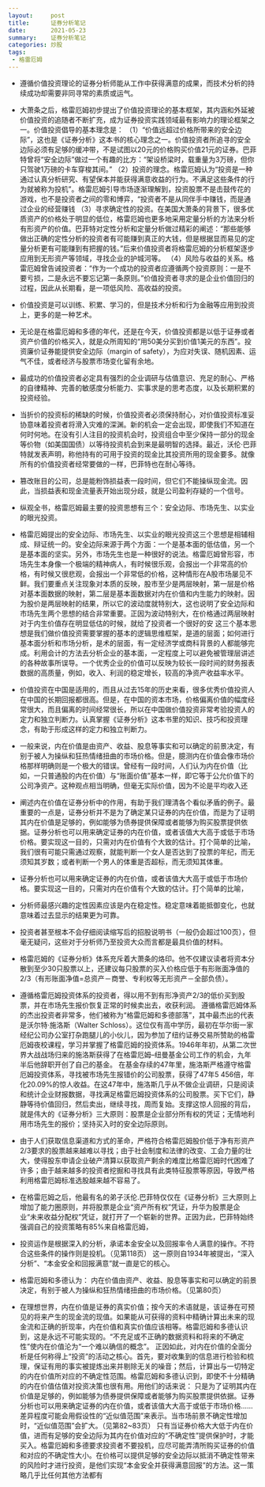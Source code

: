 ```yaml
---
layout:     post
title:      证券分析笔记
date:       2021-05-23
summary:    证券分析笔记
categories: 炒股
tags:
 - 格雷厄姆
---
```



- 遵循价值投资理论的证券分析师能从工作中获得满意的成果，而技术分析的持续成功却需要非同寻常的素质或运气。

- 大萧条之后，格雷厄姆初步提出了价值投资理论的基本框架，其内涵和外延被价值投资的追随者不断扩充，成为证券投资实践领域最有影响力的理论框架之一。价值投资倡导的基本理念是： （1）“价值远超过价格所带来的安全边际”，这也是《证券分析》这本书的核心理念之一。价值投资者所追寻的安全边际必须有足够的缓冲带，不是试图以20元的价格购买价值21元的证券。巴菲特曾将“安全边际”做过一个有趣的比方：“架设桥梁时，载重量为3万磅，但你只驾驶1万磅的卡车穿梭其间。” （2）投资的理念。格雷厄姆认为“投资是一种通过认真分析研究、有望保本并能获得满意收益的行为。不满足这些条件的行为就被称为投机”。格雷厄姆引导市场逐渐理解到，投资股票不是击鼓传花的游戏，也不是投资者之间的零和博弈，“投资者不是从同伴手中赚钱，而是通过企业的经营赚钱 （3）寻求确定性的投资。在美国大萧条的背景下，很多优质资产的价格处于明显的低位，格雷厄姆也更多地采用定量分析的方法来分析有形资产的价值。巴菲特对定性分析和定量分析做过精彩的阐述：“那些能够做出正确的定性分析的投资者有可能赚到真正的大钱，但是根据显而易见的定量分析更有可能赚到有把握的钱。”后来价值投资者将格雷厄姆的分析框架逐步应用到无形资产等领域，寻找企业的护城河等。 （4）风险与收益的关系。格雷厄姆曾告诫投资者：“作为一个成功的投资者应遵循两个投资原则：一是不要亏损，二是永远不要忘记第一条原则。”价值投资者寻求的是企业价值回归的过程，因此从长期看，是一项低风险、高收益的投资。

- 价值投资是可以训练、积累、学习的，但是技术分析和行为金融等应用到投资上，更多的是一种艺术。

- 无论是在格雷厄姆和多德的年代，还是在今天，价值投资都是以低于证券或者资产价值的价格买入，就是众所周知的“用50美分买到价值1美元的东西”。投资廉价证券能提供安全边际（margin of safety），为应对失误、随机因素、运气不佳，或者经济与股票市场变化留有余地。

- 最成功的价值投资者必定具有强烈的企业调研与估值意识、充足的耐心、严格的自律精神、完善的敏感度分析能力、实事求是的思考态度，以及长期积累的投资经验。

- 当折价的投资标的稀缺的时候，价值投资者必须保持耐心，对价值投资标准妥协意味着投资者将滑入灾难的深渊。新的机会一定会出现，即使我们不知道在何时何地。在没有引人注目的投资机会时，投资组合中至少保持一部分的现金等价物（如美国国债）以等待投资机会到来是最明智的选择。最近，沃伦·巴菲特就发表声明，称他持有的可用于投资的现金比其投资所用的现金要多。就像所有的价值投资者经常要做的一样，巴菲特也在耐心等待。

- 篡改账目的公司，总是能粉饰损益表一段时间，但它们不能操纵现金流。因此，当损益表和现金流量表开始出现分歧，就是公司盈利存疑的一个信号。

- 纵观全书，格雷厄姆最主要的投资思想有三个：安全边际、市场先生、以实业的眼光投资。

- 格雷厄姆提出的安全边际、市场先生、以实业的眼光投资这三个思想是相辅相成、辩证统一的。安全边际来源于两个方面：一个是基本面的低估值，另一个是基本面的坚实。另外，市场先生也是一种很好的说法。格雷厄姆曾形容，市场先生本身像一个极端的精神病人，有时候很乐观，会报出一个非常高的价格，有时候又很悲观，会报出一个非常低的价格，这种情形在A股市场屡见不鲜。我们要重点关注现象对本质的反映，股市至少是两层映射，第一层是价格对基本面数据的映射，第二层是基本面数据对内在价值和内生能力的映射。因为股价是两层映射的结果，所以它的波动度就特别大，这也说明了安全边际和市场先生两个思想的结合非常重要。正因为波动特别大，在价格通过两层映射对于内生价值存在明显低估的时候，就给了投资者一个很好的安 这三个基本思想是我们做价值投资需要掌握的基本的逻辑思维框架，是道的层面；如何进行基本面分析和市场分析，是术的层面，有一定经济学或商科背景的人都能够完成。利用会计的方法去分析企业的基本面，一定程度上可以避免被管理层讲述的各种故事所误导。一个优秀企业的价值可以反映为较长一段时间的财务报表数据的高质量，例如，收入、利润的稳定增长，较高的净资产收益率水平。

- 价值投资在中国是适用的，而且从过去15年的历史来看，很多优秀价值投资人在中国的长期回报都很高。但是，在中国的资本市场，价格偏离价值的幅度经常很大，而且偏离的时间经常很长，所以在中国做价值投资非常考验投资人的定力和独立判断力。认真掌握《证券分析》这本书里的知识、技巧和投资理念，有助于形成这样的定力和独立判断力。

- 一般来说，内在价值是由资产、收益、股息等事实和可以确定的前景决定，有别于被人为操纵和狂热情绪扭曲的市场价格。但是，臆测内在价值会像市场价格那样明确则是一个极大的错误。曾经有一段时间，人们认为内在价值（比如，一只普通股的内在价值）与“账面价值”基本一样，即它等于公允价值下的公司净资产。这种观点相当明确，但毫无实际价值，因为不论是平均收入还

- 阐述内在价值在证券分析中的作用，有助于我们理清各个看似矛盾的例子。最重要的一点是，证券分析并不是为了确定某只证券的内在价值，而是为了证明其内在价值是足够的，例如能够为债券提供保障或者能够为购买股票提供依据。证券分析也可以用来确定证券的内在价值，或者该值大大高于或低于市场价格。要实现这一目的，只需对内在价值有个大致的估计。打个简单的比喻，我们很有可能只需通过观察，就能判断一个女人是否达到了投票的年纪，而无须知其岁数；或者判断一个男人的体重是否超标，而无须知其体重。

- 证券分析也可以用来确定证券的内在价值，或者该值大大高于或低于市场价格。要实现这一目的，只需对内在价值有个大致的估计。打个简单的比喻，

- 分析师最感兴趣的定性因素应该是内在稳定性。稳定意味着能抵御变化，也就意味着过去显示的结果更为可靠。

- 投资者甚至根本不会仔细阅读缩写后的招股说明书（一般仍会超过100页），但毫无疑问，这些对于分析师乃至投资大众而言都是最具价值的材料。

- 格雷厄姆的《证券分析》体系充斥着大萧条的烙印。他不仅建议读者将资本分散到至少30只股票以上，还建议每只股票的买入价格应低于有形账面净值的2/3（有形账面净值=总资产－商誉、专利权等无形资产－全部负债）。

- 遵循格雷厄姆投资体系的投资者，得以用不到有形净资产2/3的低价买到股票，并在市场先生报价恢复正常的时候卖出去，收获利润。 遵循格雷厄姆体系的杰出投资者非常多，他们被称为“格雷厄姆和多德部落”，其中最杰出的代表是沃尔特·施洛斯（Walter Schloss）。这位仅有高中学历，最初在华尔街一家经纪公司办公室打杂跑腿儿的小伙儿，因为参加了纽约证券交易所赞助的格雷厄姆夜校课程，学习并掌握了格雷厄姆的投资体系。1946年年初，从第二次世界大战战场归来的施洛斯获得了在格雷厄姆–纽曼基金公司工作的机会，九年半后他辞职开创了自己的基金。 在基金存续的47年里，施洛斯严格遵守格雷厄姆投资体系，寻找被市场先生报错价的公司股票，获得了47年5 456倍，年化20.09%的惊人收益。在这47年中，施洛斯几乎从不做企业调研，只是阅读和统计企业财报数据，寻找满足格雷厄姆投资体系的公司股票。买下它们，静静等待价值回归，然后卖出，继续寻找，周而复始。支撑这惊人回报的背后，就是伟大的《证券分析》三大原则：股票是企业部分所有权的凭证；无情地利用市场先生的报价；坚持买入时的安全边际原则。

- 由于人们获取信息渠道和方式的革命，严格符合格雷厄姆股价低于净有形资产2/3要求的股票越来越难以寻找；由于社会制度和法律的改变、工会力量的壮大，使得股东申请企业破产清算以获取资产剩余的难度比格雷厄姆时代困难了许多；由于越来越多的投资者挖掘和寻找具有此类特征股票等原因，导致严格利用格雷厄姆标准选股越来越不容易了。

- 在格雷厄姆之后，他最有名的弟子沃伦.巴菲特仅仅在《证券分析》三大原则上增加了能力圈原则，并将股票是企业“资产所有权”凭证，升华为股票是企业“未来收益分配权”凭证，就打开了一个崭新的世界。正因为此，巴菲特始终强调自己的投资策略有85%来自格雷厄姆，

- 投资运作是根据深入的分析，承诺本金安全以及回报率令人满意的操作。不符合这些条件的操作则是投机。（见第118页） 这一原则自1934年被提出，“深入分析”、“本金安全和回报满意”就一直是它的核心。

- 格雷厄姆和多德认为： 内在价值由资产、收益、股息等事实和可以确定的前景决定，有别于被人为操纵和狂热情绪扭曲的市场价格。（见第80页）

- 在理想世界，内在价值是证券的真实价值；按今天的术语就是，该证券在可预见的将来产生的现金流的现值。如果能从可获得的资料中精确计算出未来的现金流和正确的折现率，内在价值和真实价值应该相等。格雷厄姆和多德认识到，这是永远不可能实现的。“不充足或不正确的数据资料和将来的不确定性”使内在价值沦为“一个难以确信的概念”。 正因如此，对内在价值的全面分析是任何称得上“投资”的活动之核心。首先，要对收集到的信息进行检验和梳理，保证有用的事实被提炼出来并剔除无关的噪音；然后，计算出与一切特定的内在价值所对应的不确定性范围。格雷厄姆和多德认识到，即使不十分精确的内在价值估值对投资决策也很有用。用他们的话来说： 只是为了证明其内在价值是足够的，例如能够为债券提供保障或者能够为购买股票提供依据。证券分析也可以用来确定证券的内在价值，或者该值大大高于或低于市场价格……差异程度可能会用假设性的“近似值范围”来表示。当市场前景不确定性增加时，“近似值范围”会扩大。（见第82~83页） 只有当证券价格大大低于内在价值，进而有足够的安全边际为其内在价值对应的“不确定性”提供保护时，才能买入。格雷厄姆和多德要求投资者不要投机，应尽可能弄清所购买证券的价值和对应的不确定性大小。在价格可以提供足够的安全边际以抵消不确定性带来的风险时才进行投资，是他们实现“本金安全并获得满意回报”的方法。这一策略几乎比任何其他方法都有

